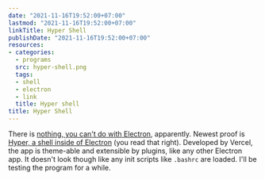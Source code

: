```yaml
---
date: "2021-11-16T19:52:00+07:00"
lastmod: "2021-11-16T19:52:00+07:00"
linkTitle: Hyper Shell
publishDate: "2021-11-16T19:52:00+07:00"
resources:
- categories:
  - programs
  src: hyper-shell.png
  tags:
  - shell
  - electron
  - link
  title: Hyper shell
title: Hyper Shell
---
```


There is [nothing, you can't do with Electron](https://github.com/sindresorhus/awesome-electron), apparently. Newest proof is [Hyper, a shell inside of Electron](https://hyper.is/) (you read that right). Developed by Vercel, the app is theme-able and extensible by plugins, like any other Electron app. It doesn't look though like any init scripts like `.bashrc` are loaded. I'll be testing the program for a while.
